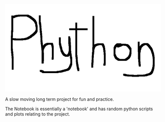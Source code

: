 <p align="center">
  <img src="https://github.com/nickeisenberg/Phython/blob/master/logo.png" />
</p>

A slow moving long term project for fun and practice.

The Notebook is essentially a 'notebook' and has random python scripts and plots relating to the project.


